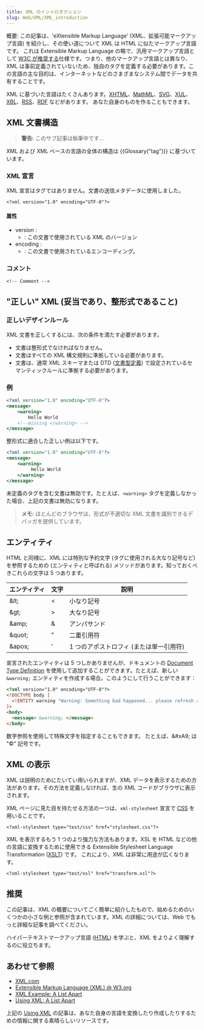 ```yaml
---
title: XML のイントロダクション
slug: Web/XML/XML_introduction
---
```


概要: この記事は、'eXtensible Markup Language' (XML、拡張可能マークアップ言語) を紹介し、その使い道について XML は HTML に似たマークアップ言語です。 これは Extensible Markup Language の略で、汎用マークアップ言語として [W3C が推奨する](https://www.w3.org/TR/xml/)仕様です。つまり、他のマークアップ言語とは異なり、XML は事前定義されていないため、独自のタグを定義する必要があります。この言語の主な目的は、インターネットなどのさまざまなシステム間でデータを共有することです。

XML に基づいた言語はたくさんあります。[XHTML](/ja/docs/XHTML)、[MathML](/ja/docs/Web/MathML)、[SVG](/ja/docs/Web/SVG)、[XUL](/ja/docs/Mozilla/Tech/XUL)、[XBL](/ja/docs/XBL)、[RSS](/ja/docs/Archive/RSS)、[RDF](/ja/docs/RDF) などがあります。 あなた自身のものを作ることもできます。

## XML 文書構造

> **警告:** このサブ記事は執筆中です...

XML および XML ベースの言語の全体の構造は {{Glossary("tag")}} に基づいています。

### XML 宣言

XML 宣言はタグではありません。文書の送信メタデータに使用しました。

```
<?xml version="1.0" encoding="UTF-8"?>
```

#### 属性

- version :
  - : この文書で使用されている XML のバージョン
- encoding :
  - : この文書で使用されているエンコーディング。

### コメント

```
<!-- Comment -->
```

## "正しい" XML (妥当であり、整形式であること)

### 正しいデザインルール

XML 文書を正しくするには、次の条件を満たす必要があります。

- 文書は整形式でなければなりません。
- 文書はすべての XML 構文規則に準拠している必要があります。
- 文書は、通常 XML スキーマまたは DTD ([文書型定義](/ja/docs/Glossary/DTD)) で設定されているセマンティックルールに準拠する必要があります。

### 例

```xml
<?xml version="1.0" encoding="UTF-8"?>
<message>
    <warning>
        Hello World
    <!--missing </warning> -->
</message>
```

整形式に適合した正しい例は以下です。

```xml
<?xml version="1.0" encoding="UTF-8"?>
<message>
    <warning>
         Hello World
    </warning>
</message>
```

未定義のタグを含む文書は無効です。たとえば、`<warning>` タグを定義しなかった場合、上記の文書は無効になります。

> **メモ:** ほとんどのブラウザは、形式が不適切な XML 文書を識別できるデバッガを提供しています。

## エンティティ

HTML と同様に、XML には特別な予約文字 (タグに使用される大なり記号など) を参照するための (エンティティと呼ばれる) メソッドがあります。知っておくべきこれらの文字は 5 つあります。

| エンティティ | 文字 | 説明                                    |
| ------------ | ---- | --------------------------------------- |
| \&lt;        | <    | 小なり記号                              |
| \&gt;        | >    | 大なり記号                              |
| \&amp;       | &    | アンパサンド                            |
| \&quot;      | "    | 二重引用符                              |
| \&apos;      | '    | 1 つのアポストロフィ (または単一引用符) |

宣言されたエンティティは 5 つしかありませんが、ドキュメントの [Document Type Definition](/ja/docs/Glossary/DTD) を使用して追加することができます。たとえば、新しい `&warning;` エンティティを作成する場合。このようにして行うことができます：

```html
<?xml version="1.0" encoding="UTF-8"?>
<!DOCTYPE body [
  <!ENTITY warning "Warning: Something bad happened... please refresh and try again.">
]>
<body>
  <message> &warning; </message>
</body>
```

数字参照を使用して特殊文字を指定することもできます。 たとえば、\&#xA9; は "©" 記号です。

## XML の表示

XML は説明のためにたいてい用いられますが、XML データを表示するための方法があります。その方法を定義しなければ、生の XML コードがブラウザに表示されます。

XML ページに見た目を持たせる方法の一つは、`xml-stylesheet` 宣言で [CSS](/ja/docs/Web/CSS) を用いることです。

```
<?xml-stylesheet type="text/css" href="stylesheet.css"?>
```

XML を表示するもう 1 つのより強力な方法もあります。XSL を HTML などの他の言語に変換するために使用できる Extensible Stylesheet Language Transformation ([XSLT](/ja/docs/Web/XSLT)) です。 これにより、XML は非常に用途が広くなります。

```
<?xml-stylesheet type="text/xsl" href="transform.xsl"?>
```

## 推奨

この記事は、XML の概要についてごく簡単に紹介したもので、始めるためのいくつかの小さな例と参照が含まれています。XML の詳細については、Web でもっと詳細な記事を調べてください。

ハイパーテキストマークアップ言語 ([HTML](/ja/docs/Web/HTML)) を学ぶと、XML をよりよく理解するのに役立ちます。

## あわせて参照

- [XML.com](http://www.xml.com/)
- [Extensible Markup Language (XML) @ W3.org](https://www.w3.org/XML/)
- [XML Example: A List Apart](http://www.alistapart.com/d/usingxml/xml_uses_a.html)
- [Using XML: A List Apart](http://www.alistapart.com/articles/usingxml/)

上記の [Using XML](http://www.alistapart.com/articles/usingxml/) の記事は、あなた自身の言語を変換したり作成したりするための情報に関する素晴らしいリソースです。
